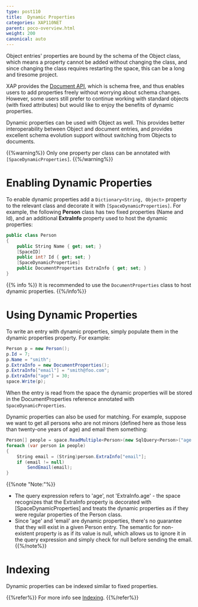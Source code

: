 ```yaml
---
type: post110
title:  Dynamic Properties
categories: XAP110NET
parent: poco-overview.html
weight: 200
canonical: auto
---
```




Object entries' properties are bound by the schema of the Object class, which means a property cannot be added without changing the class, and since changing the class requires restarting the space, this can be a long and tiresome project.

XAP provides the [Document API](./document-api.html), which is schema free, and thus enables users to add properties freely without worrying about schema changes. However, some users still prefer to continue working with standard objects (with fixed attributes) but would like to enjoy the benefits of dynamic properties.

Dynamic properties can be used with Object as well. This provides better interoperability between Object and document entries, and provides excellent schema evolution support without switching from Objects to documents.

{{%warning%}}
Only one property per class can be annotated with `[SpaceDynamicProperties]`.
{{%/warning%}}

# Enabling Dynamic Properties

To enable dynamic properties add a `Dictionary<String, Object>` property to the relevant class and decorate it with `[SpaceDynamicProperties]`. For example, the following **Person** class has two fixed properties (Name and Id), and an additional **ExtraInfo** property used to host the dynamic properties:


```csharp
public class Person
{
    public String Name { get; set; }
    [SpaceID]
    public int? Id { get; set; }
    [SpaceDynamicProperties]
    public DocumentProperties ExtraInfo { get; set; }
}
```

{{% info %}}
It is recommended to use the `DocumentProperties` class to host dynamic properties.
{{%/info%}}

# Using Dynamic Properties

To write an entry with dynamic properties, simply populate them in the dynamic properties property. For example:


```csharp
Person p = new Person();
p.Id = 7;
p.Name = "smith";
p.ExtraInfo = new DocumentProperties();
p.ExtraInfo["email"] = "smith@foo.com";
p.ExtraInfo["age"] = 30;
space.Write(p);
```

When the entry is read from the space the dynamic properties will be stored in the DocumentProperties reference annotated with `SpaceDynamicProperties`.

Dynamic properties can also be used for matching. For example, suppose we want to get all persons who are not minors (defined here as those less than twenty-one years of age) and email them something:


```csharp
Person[] people = space.ReadMultiple<Person>(new SqlQuery<Person>("age > 21"));
foreach (var person in people)
{
    String email = (String)person.ExtraInfo["email"];
    if (email != null)
        SendEmail(email);
}
```


{{%note "Note:"%}}

- The query expression refers to 'age', not 'ExtraInfo.age' - the space recognizes that the ExtraInfo property is decorated with \[SpaceDynamicProperties\] and treats the dynamic properties as if they were regular properties of the Person class.
- Since 'age' and 'email' are dynamic properties, there's no guarantee that they will exist in a given Person entry. The semantic for non-existent property is as if its value is null, which allows us to ignore it in the query expression and simply check for null before sending the email.
{{%/note%}}




# Indexing

Dynamic properties can be indexed similar to fixed properties.

{{%refer%}}
For more info see [Indexing](./indexing.html).
{{%/refer%}}
